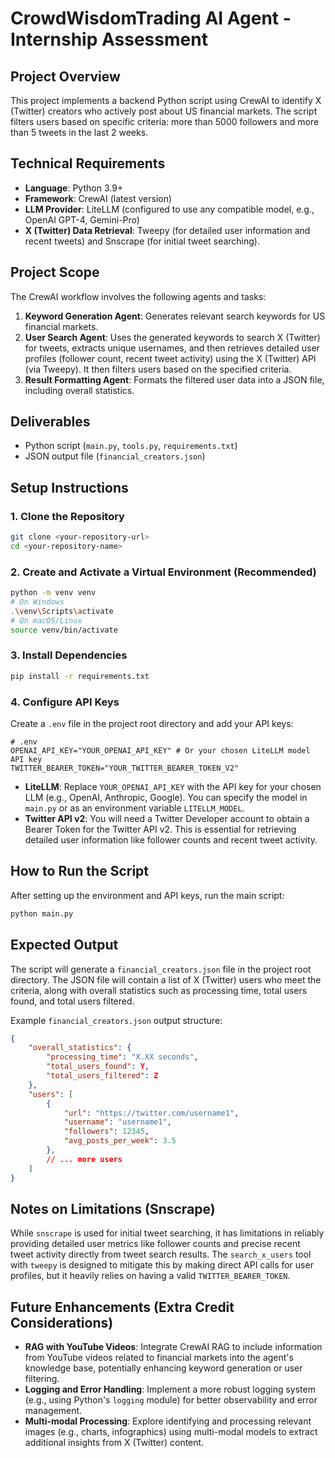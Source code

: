 # CrowdWisdomTrading AI Agent - Internship Assessment

## Project Overview
This project implements a backend Python script using CrewAI to identify X (Twitter) creators who actively post about US financial markets. The script filters users based on specific criteria: more than 5000 followers and more than 5 tweets in the last 2 weeks.

## Technical Requirements
*   **Language**: Python 3.9+
*   **Framework**: CrewAI (latest version)
*   **LLM Provider**: LiteLLM (configured to use any compatible model, e.g., OpenAI GPT-4, Gemini-Pro)
*   **X (Twitter) Data Retrieval**: Tweepy (for detailed user information and recent tweets) and Snscrape (for initial tweet searching).

## Project Scope
The CrewAI workflow involves the following agents and tasks:
1.  **Keyword Generation Agent**: Generates relevant search keywords for US financial markets.
2.  **User Search Agent**: Uses the generated keywords to search X (Twitter) for tweets, extracts unique usernames, and then retrieves detailed user profiles (follower count, recent tweet activity) using the X (Twitter) API (via Tweepy). It then filters users based on the specified criteria.
3.  **Result Formatting Agent**: Formats the filtered user data into a JSON file, including overall statistics.

## Deliverables
*   Python script (`main.py`, `tools.py`, `requirements.txt`)
*   JSON output file (`financial_creators.json`)

## Setup Instructions

### 1. Clone the Repository
```bash
git clone <your-repository-url>
cd <your-repository-name>
```

### 2. Create and Activate a Virtual Environment (Recommended)
```bash
python -m venv venv
# On Windows
.\venv\Scripts\activate
# On macOS/Linux
source venv/bin/activate
```

### 3. Install Dependencies
```bash
pip install -r requirements.txt
```

### 4. Configure API Keys
Create a `.env` file in the project root directory and add your API keys:

```
# .env
OPENAI_API_KEY="YOUR_OPENAI_API_KEY" # Or your chosen LiteLLM model API key
TWITTER_BEARER_TOKEN="YOUR_TWITTER_BEARER_TOKEN_V2"
```
*   **LiteLLM**: Replace `YOUR_OPENAI_API_KEY` with the API key for your chosen LLM (e.g., OpenAI, Anthropic, Google). You can specify the model in `main.py` or as an environment variable `LITELLM_MODEL`.
*   **Twitter API v2**: You will need a Twitter Developer account to obtain a Bearer Token for the Twitter API v2. This is essential for retrieving detailed user information like follower counts and recent tweet activity.

## How to Run the Script

After setting up the environment and API keys, run the main script:

```bash
python main.py
```

## Expected Output
The script will generate a `financial_creators.json` file in the project root directory. The JSON file will contain a list of X (Twitter) users who meet the criteria, along with overall statistics such as processing time, total users found, and total users filtered.

Example `financial_creators.json` output structure:
```json
{
    "overall_statistics": {
        "processing_time": "X.XX seconds",
        "total_users_found": Y,
        "total_users_filtered": Z
    },
    "users": [
        {
            "url": "https://twitter.com/username1",
            "username": "username1",
            "followers": 12345,
            "avg_posts_per_week": 3.5
        },
        // ... more users
    ]
}
```

## Notes on Limitations (Snscrape)
While `snscrape` is used for initial tweet searching, it has limitations in reliably providing detailed user metrics like follower counts and precise recent tweet activity directly from tweet search results. The `search_x_users` tool with `tweepy` is designed to mitigate this by making direct API calls for user profiles, but it heavily relies on having a valid `TWITTER_BEARER_TOKEN`.

## Future Enhancements (Extra Credit Considerations)
*   **RAG with YouTube Videos**: Integrate CrewAI RAG to include information from YouTube videos related to financial markets into the agent's knowledge base, potentially enhancing keyword generation or user filtering.
*   **Logging and Error Handling**: Implement a more robust logging system (e.g., using Python's `logging` module) for better observability and error management.
*   **Multi-modal Processing**: Explore identifying and processing relevant images (e.g., charts, infographics) using multi-modal models to extract additional insights from X (Twitter) content.
